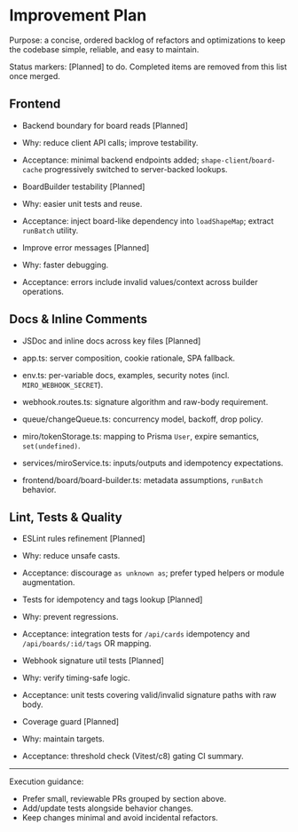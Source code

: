# Improvement Plan

Purpose: a concise, ordered backlog of refactors and optimizations to keep the codebase simple, reliable, and easy to maintain.

Status markers: [Planned] to do. Completed items are removed from this list once merged.

## Frontend

- Backend boundary for board reads [Planned]

- Why: reduce client API calls; improve testability.
- Acceptance: minimal backend endpoints added; `shape-client`/`board-cache` progressively switched to server-backed lookups.

- BoardBuilder testability [Planned]

- Why: easier unit tests and reuse.
- Acceptance: inject board-like dependency into `loadShapeMap`; extract `runBatch` utility.

- Improve error messages [Planned]

- Why: faster debugging.
- Acceptance: errors include invalid values/context across builder operations.

## Docs & Inline Comments

- JSDoc and inline docs across key files [Planned]

- app.ts: server composition, cookie rationale, SPA fallback.
- env.ts: per-variable docs, examples, security notes (incl. `MIRO_WEBHOOK_SECRET`).
- webhook.routes.ts: signature algorithm and raw-body requirement.
- queue/changeQueue.ts: concurrency model, backoff, drop policy.
- miro/tokenStorage.ts: mapping to Prisma `User`, expire semantics, `set(undefined)`.
- services/miroService.ts: inputs/outputs and idempotency expectations.
- frontend/board/board-builder.ts: metadata assumptions, `runBatch` behavior.

## Lint, Tests & Quality

- ESLint rules refinement [Planned]

- Why: reduce unsafe casts.
- Acceptance: discourage `as unknown as`; prefer typed helpers or module augmentation.

- Tests for idempotency and tags lookup [Planned]

- Why: prevent regressions.
- Acceptance: integration tests for `/api/cards` idempotency and `/api/boards/:id/tags` OR mapping.

- Webhook signature util tests [Planned]

- Why: verify timing-safe logic.
- Acceptance: unit tests covering valid/invalid signature paths with raw body.

- Coverage guard [Planned]

- Why: maintain targets.
- Acceptance: threshold check (Vitest/c8) gating CI summary.

---

Execution guidance:

- Prefer small, reviewable PRs grouped by section above.
- Add/update tests alongside behavior changes.
- Keep changes minimal and avoid incidental refactors.
